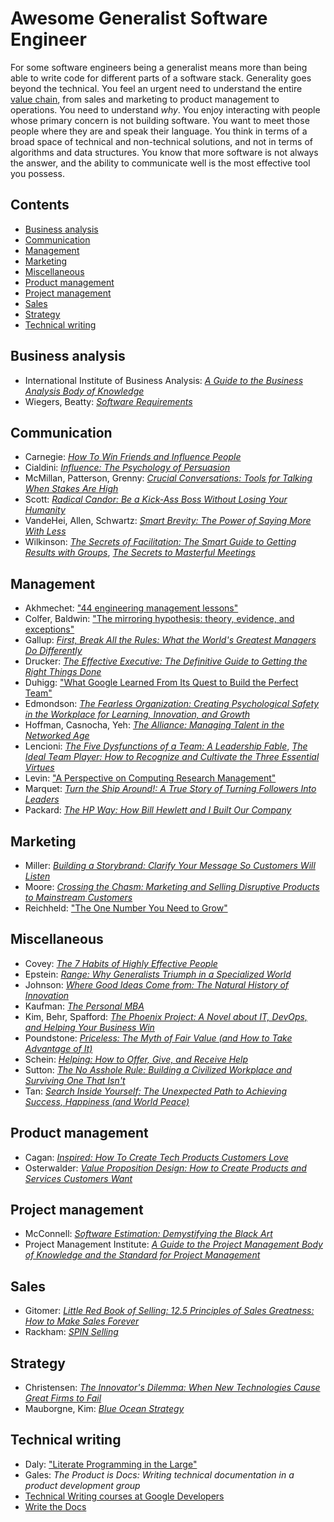 # Awesome Generalist Software Engineer <!-- omit in toc -->

For some software engineers being a generalist means more than being able to write code for different parts of a software stack. Generality goes beyond the technical. You feel an urgent need to understand the entire [value chain](https://en.wikipedia.org/wiki/Value_chain), from sales and marketing to product management to operations. You need to understand _why_. You enjoy interacting with people whose primary concern is not building software. You want to meet those people where they are and speak their language. You think in terms of a broad space of technical and non-technical solutions, and not in terms of algorithms and data structures. You know that more software is not always the answer, and the ability to communicate well is the most effective tool you possess.

## Contents <!-- omit in toc -->
- [Business analysis](#business-analysis)
- [Communication](#communication)
- [Management](#management)
- [Marketing](#marketing)
- [Miscellaneous](#miscellaneous)
- [Product management](#product-management)
- [Project management](#project-management)
- [Sales](#sales)
- [Strategy](#strategy)
- [Technical writing](#technical-writing)

## Business analysis
- International Institute of Business Analysis: [_A Guide to the Business Analysis Body of Knowledge_](https://bookshop.org/books/a-guide-to-the-business-analysis-body-of-knowledge-r-babok-r-guide/9781927584026)
- Wiegers, Beatty: [_Software Requirements_](https://bookshop.org/books/software-requirements/9780735679665)

## Communication
- Carnegie: [_How To Win Friends and Influence People_](https://bookshop.org/books/how-to-win-friends-and-influence-people-9780671027032/9780671027032)
- Cialdini: [_Influence: The Psychology of Persuasion_](https://bookshop.org/books/influence-the-psychology-of-persuasion/9780062937650)
- McMillan, Patterson, Grenny: [_Crucial Conversations: Tools for Talking When Stakes Are High_](https://bookshop.org/books/crucial-conversations-tools-for-talking-when-stakes-are-high/9781260474183)
- Scott: [_Radical Candor: Be a Kick-Ass Boss Without Losing Your Humanity_](https://bookshop.org/books/radical-candor-be-a-kick-ass-boss-without-losing-your-humanity/9781250235374)
- VandeHei, Allen, Schwartz: [_Smart Brevity: The Power of Saying More With Less_](https://bookshop.org/p/books/smart-brevity-the-power-of-saying-more-with-less-roy-schwartz/17897762?ean=9781523516971)
- Wilkinson: [_The Secrets of Facilitation: The Smart Guide to Getting Results with Groups_](https://bookshop.org/books/the-secrets-of-facilitation-the-smart-guide-to-getting-results-with-groups/9781118206133), [_The Secrets to Masterful Meetings_](https://bookshop.org/books/the-secrets-to-masterful-meetings/9780972245807)

## Management
- Akhmechet: ["44 engineering management lessons"](https://www.defmacro.org/2014/10/03/engman.html)
- Colfer, Baldwin: ["The mirroring hypothesis: theory, evidence, and exceptions"](https://dash.harvard.edu/handle/1/33785675)
- Gallup: [_First, Break All the Rules: What the World's Greatest Managers Do Differently_](https://bookshop.org/books/first-break-all-the-rules-what-the-world-s-greatest-managers-do-differently/9781595621115)
- Drucker: [_The Effective Executive: The Definitive Guide to Getting the Right Things Done_](https://bookshop.org/books/the-effective-executive-the-definitive-guide-to-getting-the-right-things-done/9780060833459)
- Duhigg: ["What Google Learned From Its Quest to Build the Perfect Team"](https://www.nytimes.com/2016/02/28/magazine/what-google-learned-from-its-quest-to-build-the-perfect-team.html)
- Edmondson: [_The Fearless Organization: Creating Psychological Safety in the Workplace for Learning, Innovation, and Growth_](https://bookshop.org/p/books/the-fearless-organization-creating-psychological-safety-in-the-workplace-for-learning-innovation-and-growth-amy-c-edmondson/16637561?ean=9781119477242)
- Hoffman, Casnocha, Yeh: [_The Alliance: Managing Talent in the Networked Age_](https://bookshop.org/books/the-alliance-managing-talent-in-the-networked-age-9781483014609/9781625275776)
- Lencioni: [_The Five Dysfunctions of a Team: A Leadership Fable_](https://bookshop.org/books/the-five-dysfunctions-of-a-team-a-leadership-fable-9780787960759/9780787960759), [_The Ideal Team Player: How to Recognize and Cultivate the Three Essential Virtues_](https://bookshop.org/books/the-ideal-team-player-how-to-recognize-and-cultivate-the-three-essential-virtues/9781119209591)
- Levin: ["A Perspective on Computing Research Management"](https://www.microsoft.com/en-us/research/publication/a-perspective-on-computing-research-management/)
- Marquet: [_Turn the Ship Around!: A True Story of Turning Followers Into Leaders_](https://bookshop.org/books/turn-the-ship-around-a-true-story-of-turning-followers-into-leaders/9781591846406)
- Packard: [_The HP Way: How Bill Hewlett and I Built Our Company_](https://bookshop.org/books/the-hp-way-how-bill-hewlett-and-i-built-our-company/9780060845797)

## Marketing
- Miller: [_Building a Storybrand: Clarify Your Message So Customers Will Listen_](https://bookshop.org/p/books/building-a-storybrand-clarify-your-message-so-customers-will-listen-donald-miller/9308684?ean=9780718033323)
- Moore: [_Crossing the Chasm: Marketing and Selling Disruptive Products to Mainstream Customers_](https://bookshop.org/p/books/crossing-the-chasm-3rd-edition-marketing-and-selling-disruptive-products-to-mainstream-customers-geoffrey-a-moore/6433307?ean=9780062292988)
- Reichheld: ["The One Number You Need to Grow"](https://hbr.org/2003/12/the-one-number-you-need-to-grow)

## Miscellaneous
- Covey: [_The 7 Habits of Highly Effective People_](https://bookshop.org/books/the-7-habits-of-highly-effective-people-30th-anniversary-edition-anniversary/9781982137274)
- Epstein: [_Range: Why Generalists Triumph in a Specialized World_](https://bookshop.org/books/range-why-generalists-triumph-in-a-specialized-world/9780735214484)
- Johnson: [_Where Good Ideas Come from: The Natural History of Innovation_](https://bookshop.org/books/where-good-ideas-come-from-the-natural-history-of-innovation/9781594485381)
- Kaufman: [_The Personal MBA_](https://bookshop.org/books/the-personal-mba-10th-anniversary-edition/9780525543022)
- Kim, Behr, Spafford: [_The Phoenix Project: A Novel about IT, DevOps, and Helping Your Business Win_](https://bookshop.org/books/the-phoenix-project-a-novel-about-it-devops-and-helping-your-business-win-anniversary/9781942788294)
- Poundstone: [_Priceless: The Myth of Fair Value (and How to Take Advantage of It)_](https://bookshop.org/books/priceless-the-myth-of-fair-value-and-how-to-take-advantage-of-it/9780809078813)
- Schein: [_Helping: How to Offer, Give, and Receive Help_](https://bookshop.org/p/books/helping-how-to-offer-give-and-receive-help-edgar-h-schein/8561287?ean=9781605098562)
- Sutton: [_The No Asshole Rule: Building a Civilized Workplace and Surviving One That Isn't_](https://bookshop.org/p/books/the-no-asshole-rule-building-a-civilized-workplace-and-surviving-one-that-isn-t-robert-i-sutton/11029334?ean=9780446698207)
- Tan: [_Search Inside Yourself: The Unexpected Path to Achieving Success, Happiness (and World Peace)_](https://bookshop.org/books/search-inside-yourself-the-unexpected-path-to-achieving-success-happiness-and-world-peace/9780062116932)

## Product management
- Cagan: [_Inspired: How To Create Tech Products Customers Love_](https://bookshop.org/books/inspired-how-to-create-tech-products-customers-love/9781119387503)
- Osterwalder: [_Value Proposition Design: How to Create Products and Services Customers Want_](https://bookshop.org/books/value-proposition-design-how-to-create-products-and-services-customers-want/9781118968055)

## Project management
- McConnell: [_Software Estimation: Demystifying the Black Art_](https://bookshop.org/books/software-estimation-demystifying-the-black-art/9780735605350)
- Project Management Institute: [_A Guide to the Project Management Body of Knowledge and the Standard for Project Management_](https://bookshop.org/books/a-guide-to-the-project-management-body-of-knowledge-and-the-standard-for-project-management/9781628256642)

## Sales
- Gitomer: [_Little Red Book of Selling: 12.5 Principles of Sales Greatness: How to Make Sales Forever_](https://bookshop.org/books/little-red-book-of-selling-12-5-principles-of-sales-greatness-how-to-make-sales-forever/9781885167606)
- Rackham: [_SPIN Selling_](https://bookshop.org/books/spin-selling/9780070511132)

## Strategy
- Christensen: [_The Innovator's Dilemma: When New Technologies Cause Great Firms to Fail_](https://bookshop.org/books/the-innovator-s-dilemma-when-new-technologies-cause-great-firms-to-fail/9781633691780)
- Mauborgne, Kim: [_Blue Ocean Strategy_](https://bookshop.org/books/blue-ocean-strategy-expanded-edition-how-to-create-uncontested-market-space-and-make-the-competition-irrelevant-9781625274496/9781625274496)

## Technical writing
- Daly: ["Literate Programming in the Large"](https://www.youtube.com/watch?v=Av0PQDVTP4A)
- Gales: _The Product is Docs: Writing technical documentation in a product development group_
- [Technical Writing courses at Google Developers](https://developers.google.com/tech-writing/overview)
- [Write the Docs](https://www.writethedocs.org/)
